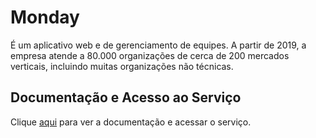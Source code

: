 # Monday

É um aplicativo web e de gerenciamento de equipes. A partir de 2019, a empresa atende a 80.000 organizações de cerca de 200 mercados verticais, incluindo muitas organizações não técnicas.

## Documentação e Acesso ao Serviço

Clique [aqui](https://monday.com) para ver a documentação e acessar o serviço.
